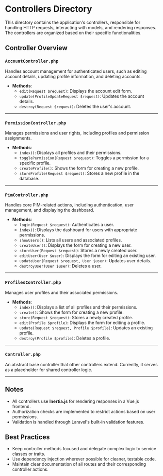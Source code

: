# Controllers Directory

This directory contains the application's controllers, responsible for handling HTTP requests, interacting with models, and rendering responses. The controllers are organized based on their specific functionalities.

## Controller Overview

### `AccountController.php`
Handles account management for authenticated users, such as editing account details, updating profile information, and deleting accounts.

- **Methods**:
    - `edit(Request $request)`: Displays the account edit form.
    - `update(ProfileUpdateRequest $request)`: Updates the account details.
    - `destroy(Request $request)`: Deletes the user's account.

---

### `PermissionController.php`
Manages permissions and user rights, including profiles and permission assignments.

- **Methods**:
    - `index()`: Displays all profiles and their permissions.
    - `togglePermission(Request $request)`: Toggles a permission for a specific profile.
    - `createProfile()`: Shows the form for creating a new profile.
    - `storeProfile(Request $request)`: Stores a new profile in the database.

---

### `PimController.php`
Handles core PIM-related actions, including authentication, user management, and displaying the dashboard.

- **Methods**:
    - `login(Request $request)`: Authenticates a user.
    - `index()`: Displays the dashboard for users with appropriate permissions.
    - `showUsers()`: Lists all users and associated profiles.
    - `createUser()`: Displays the form for creating a new user.
    - `storeUser(Request $request)`: Stores a newly created user.
    - `editUser(User $user)`: Displays the form for editing an existing user.
    - `updateUser(Request $request, User $user)`: Updates user details.
    - `destroyUser(User $user)`: Deletes a user.

---

### `ProfilesController.php`
Manages user profiles and their associated permissions.

- **Methods**:
    - `index()`: Displays a list of all profiles and their permissions.
    - `create()`: Shows the form for creating a new profile.
    - `store(Request $request)`: Stores a newly created profile.
    - `edit(Profile $profile)`: Displays the form for editing a profile.
    - `update(Request $request, Profile $profile)`: Updates an existing profile.
    - `destroy(Profile $profile)`: Deletes a profile.

---

### `Controller.php`
An abstract base controller that other controllers extend. Currently, it serves as a placeholder for shared controller logic.

---

## Notes
- All controllers use **Inertia.js** for rendering responses in a Vue.js frontend.
- Authorization checks are implemented to restrict actions based on user permissions.
- Validation is handled through Laravel's built-in validation features.

## Best Practices
- Keep controller methods focused and delegate complex logic to service classes or traits.
- Use dependency injection wherever possible for cleaner, testable code.
- Maintain clear documentation of all routes and their corresponding controller actions.
